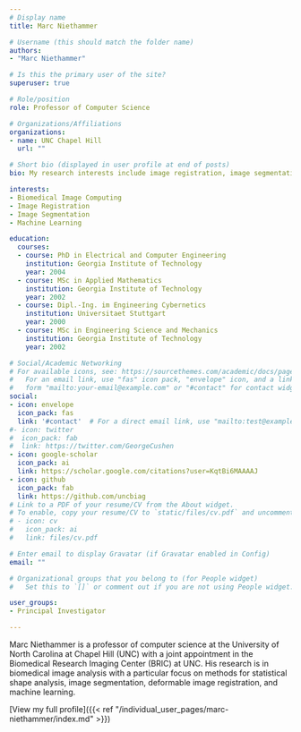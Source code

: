 ```yaml
---
# Display name
title: Marc Niethammer

# Username (this should match the folder name)
authors: 
- "Marc Niethammer"

# Is this the primary user of the site?
superuser: true

# Role/position
role: Professor of Computer Science

# Organizations/Affiliations
organizations:
- name: UNC Chapel Hill
  url: ""

# Short bio (displayed in user profile at end of posts)
bio: My research interests include image registration, image segmentation, shape analysis, machine learning, and biomedical applications.

interests:
- Biomedical Image Computing
- Image Registration
- Image Segmentation
- Machine Learning

education:
  courses:
  - course: PhD in Electrical and Computer Engineering
    institution: Georgia Institute of Technology
    year: 2004
  - course: MSc in Applied Mathematics
    institution: Georgia Institute of Technology
    year: 2002
  - course: Dipl.-Ing. im Engineering Cybernetics
    institution: Universitaet Stuttgart
    year: 2000
  - course: MSc in Engineering Science and Mechanics
    institution: Georgia Institute of Technology
    year: 2002

# Social/Academic Networking
# For available icons, see: https://sourcethemes.com/academic/docs/page-builder/#icons
#   For an email link, use "fas" icon pack, "envelope" icon, and a link in the
#   form "mailto:your-email@example.com" or "#contact" for contact widget.
social:
- icon: envelope
  icon_pack: fas
  link: '#contact'  # For a direct email link, use "mailto:test@example.org".
#- icon: twitter
#  icon_pack: fab
#  link: https://twitter.com/GeorgeCushen
- icon: google-scholar
  icon_pack: ai
  link: https://scholar.google.com/citations?user=KqtBi6MAAAAJ
- icon: github
  icon_pack: fab
  link: https://github.com/uncbiag
# Link to a PDF of your resume/CV from the About widget.
# To enable, copy your resume/CV to `static/files/cv.pdf` and uncomment the lines below.
# - icon: cv
#   icon_pack: ai
#   link: files/cv.pdf

# Enter email to display Gravatar (if Gravatar enabled in Config)
email: ""

# Organizational groups that you belong to (for People widget)
#   Set this to `[]` or comment out if you are not using People widget.

user_groups:
- Principal Investigator

---
```


Marc Niethammer is a professor of computer science at the University of North Carolina at Chapel Hill (UNC) with a joint appointment in the Biomedical Research Imaging Center (BRIC) at UNC. His research is in biomedical image analysis with a particular focus on methods for statistical shape analysis, image segmentation, deformable image registration, and machine learning.

[View my full profile]({{< ref "/individual_user_pages/marc-niethammer/index.md" >}})






